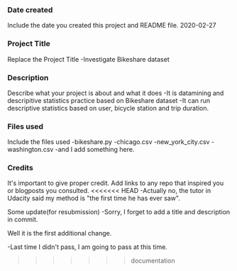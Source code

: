 ### Date created
Include the date you created this project and README file.
2020-02-27

### Project Title
Replace the Project Title
-Investigate Bikeshare dataset

### Description
Describe what your project is about and what it does
-It is datamining and descripitive statistics practice based on Bikeshare dataset
-It can run descriptive statistics based on user, bicycle station and trip duration.

### Files used
Include the files used
-bikeshare.py
-chicago.csv
-new_york_city.csv
-washington.csv
-and I add something here.

### Credits
It's important to give proper credit. Add links to any repo that inspired you or blogposts you consulted.
<<<<<<< HEAD
-Actually no, the tutor in Udacity said my method is "the first time he has ever saw".

Some update(for resubmission)
-Sorry, I forget to add a title and description in commit.


Well it is the first additional change.

-Last time I didn't pass, I am going to pass at this time.
>>>>>>> documentation
